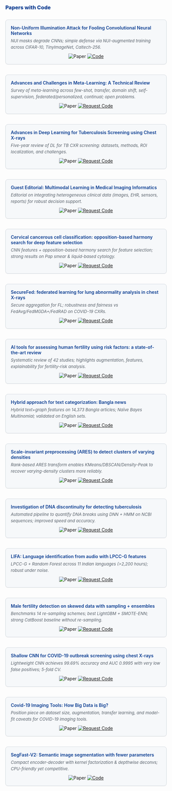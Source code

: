 <!-- ======= Papers with Code: Card Grid (Clickable Hover Cards) ======= -->
<h3 style="margin:0 0 12px; font-weight:800; color:#0b3d91;">Papers with Code</h3>

<div style="display:flex; flex-wrap:wrap; gap:16px;">

  <!-- Card 1 (has GitHub) -->
  <a href="https://arxiv.org/abs/2409.03458" style="text-decoration:none; color:inherit; flex:1 1 360px; max-width: calc(50% - 8px);">
    <div style="background:#f6f8fa; border:1px solid #d0d7de; border-radius:8px; padding:16px; box-shadow:0 1px 2px rgba(27,31,36,0.06); transition:all 0.2s ease;"
         onmouseover="this.style.boxShadow='0 4px 8px rgba(27,31,36,0.15)'; this.style.border='1px solid #8c959f';"
         onmouseout="this.style.boxShadow='0 1px 2px rgba(27,31,36,0.06)'; this.style.border='1px solid #d0d7de';">
      <div style="font-weight:600; margin-bottom:6px; color:#0b3d91;">Non-Uniform Illumination Attack for Fooling Convolutional Neural Networks</div>
      <div style="color:#57606a; font-size:13px; line-height:1.5;"><em>NUI masks degrade CNNs; simple defense via NUI-augmented training across CIFAR-10, TinyImageNet, Caltech-256.</em></div>
      <div style="text-align:center; margin-top:10px;">
        <img alt="Paper" src="https://img.shields.io/badge/Paper-000000?style=for-the-badge">
        <a href="https://github.com/Akshayjain97/Non-Uniform_Illumination"><img alt="Code" src="https://img.shields.io/badge/Code-000000?style=for-the-badge&logo=github"></a>
      </div>
    </div>
  </a>

  <!-- Card 2 (no GitHub) -->
  <a href="https://arxiv.org/pdf/2307.04722" style="text-decoration:none; color:inherit; flex:1 1 360px; max-width: calc(50% - 8px);">
    <div style="background:#f6f8fa; border:1px solid #d0d7de; border-radius:8px; padding:16px; box-shadow:0 1px 2px rgba(27,31,36,0.06); transition:all 0.2s ease;"
         onmouseover="this.style.boxShadow='0 4px 8px rgba(27,31,36,0.15)'; this.style.border='1px solid #8c959f';"
         onmouseout="this.style.boxShadow='0 1px 2px rgba(27,31,36,0.06)'; this.style.border='1px solid #d0d7de';">
      <div style="font-weight:600; margin-bottom:6px; color:#0b3d91;">Advances and Challenges in Meta-Learning: A Technical Review</div>
      <div style="color:#57606a; font-size:13px; line-height:1.5;"><em>Survey of meta-learning across few-shot, transfer, domain shift, self-supervision, federated/personalized, continual; open problems.</em></div>
      <div style="text-align:center; margin-top:10px;">
        <img alt="Paper" src="https://img.shields.io/badge/Paper-000000?style=for-the-badge">
        <a href="mailto:contact@ai-research-lab.org?subject=Request%20code%3A%20Advances%20and%20Challenges%20in%20Meta-Learning">
          <img alt="Request Code" src="https://img.shields.io/badge/Request%20Code-000000?style=for-the-badge">
        </a>
      </div>
    </div>
  </a>

  <!-- Card 3 (no GitHub) -->
  <a href="https://www.ncbi.nlm.nih.gov/pmc/articles/PMC9568934/" style="text-decoration:none; color:inherit; flex:1 1 360px; max-width: calc(50% - 8px);">
    <div style="background:#f6f8fa; border:1px solid #d0d7de; border-radius:8px; padding:16px; box-shadow:0 1px 2px rgba(27,31,36,0.06); transition:all 0.2s ease;"
         onmouseover="this.style.boxShadow='0 4px 8px rgba(27,31,36,0.15)'; this.style.border='1px solid #8c959f';"
         onmouseout="this.style.boxShadow='0 1px 2px rgba(27,31,36,0.06)'; this.style.border='1px solid #d0d7de';">
      <div style="font-weight:600; margin-bottom:6px; color:#0b3d91;">Advances in Deep Learning for Tuberculosis Screening using Chest X-rays</div>
      <div style="color:#57606a; font-size:13px; line-height:1.5;"><em>Five-year review of DL for TB CXR screening: datasets, methods, ROI localization, and challenges.</em></div>
      <div style="text-align:center; margin-top:10px;">
        <img alt="Paper" src="https://img.shields.io/badge/Paper-000000?style=for-the-badge">
        <a href="mailto:contact@ai-research-lab.org?subject=Request%20code%3A%20TB%20CXR%20Review">
          <img alt="Request Code" src="https://img.shields.io/badge/Request%20Code-000000?style=for-the-badge">
        </a>
      </div>
    </div>
  </a>

  <!-- Card 4 (no GitHub) -->
  <a href="https://doi.org/10.1109/JBHI.2023.3241369" style="text-decoration:none; color:inherit; flex:1 1 360px; max-width: calc(50% - 8px);">
    <div style="background:#f6f8fa; border:1px solid #d0d7de; border-radius:8px; padding:16px; box-shadow:0 1px 2px rgba(27,31,36,0.06); transition:all 0.2s ease;"
         onmouseover="this.style.boxShadow='0 4px 8px rgba(27,31,36,0.15)'; this.style.border='1px solid #8c959f';"
         onmouseout="this.style.boxShadow='0 1px 2px rgba(27,31,36,0.06)'; this.style.border='1px solid #d0d7de';">
      <div style="font-weight:600; margin-bottom:6px; color:#0b3d91;">Guest Editorial: Multimodal Learning in Medical Imaging Informatics</div>
      <div style="color:#57606a; font-size:13px; line-height:1.5;"><em>Editorial on integrating heterogeneous clinical data (images, EHR, sensors, reports) for robust decision support.</em></div>
      <div style="text-align:center; margin-top:10px;">
        <img alt="Paper" src="https://img.shields.io/badge/Paper-000000?style=for-the-badge">
        <a href="mailto:contact@ai-research-lab.org?subject=Request%20code%3A%20Multimodal%20Learning%20Editorial">
          <img alt="Request Code" src="https://img.shields.io/badge/Request%20Code-000000?style=for-the-badge">
        </a>
      </div>
    </div>
  </a>

  <!-- Card 5 (no GitHub) -->
  <a href="https://link.springer.com/article/10.1007/s13042-023-01872-z" style="text-decoration:none; color:inherit; flex:1 1 360px; max-width: calc(50% - 8px);">
    <div style="background:#f6f8fa; border:1px solid #d0d7de; border-radius:8px; padding:16px; box-shadow:0 1px 2px rgba(27,31,36,0.06); transition:all 0.2s ease;"
         onmouseover="this.style.boxShadow='0 4px 8px rgba(27,31,36,0.15)'; this.style.border='1px solid #8c959f';"
         onmouseout="this.style.boxShadow='0 1px 2px rgba(27,31,36,0.06)'; this.style.border='1px solid #d0d7de';">
      <div style="font-weight:600; margin-bottom:6px; color:#0b3d91;">Cervical cancerous cell classification: opposition-based harmony search for deep feature selection</div>
      <div style="color:#57606a; font-size:13px; line-height:1.5;"><em>CNN features + opposition-based harmony search for feature selection; strong results on Pap smear &amp; liquid-based cytology.</em></div>
      <div style="text-align:center; margin-top:10px;">
        <img alt="Paper" src="https://img.shields.io/badge/Paper-000000?style=for-the-badge">
        <a href="mailto:contact@ai-research-lab.org?subject=Request%20code%3A%20Cervical%20O-bHSA">
          <img alt="Request Code" src="https://img.shields.io/badge/Request%20Code-000000?style=for-the-badge">
        </a>
      </div>
    </div>
  </a>

  <!-- Card 6 (no GitHub) -->
  <a href="https://www.ai-research-lab.org/publication" style="text-decoration:none; color:inherit; flex:1 1 360px; max-width: calc(50% - 8px);">
    <div style="background:#f6f8fa; border:1px solid #d0d7de; border-radius:8px; padding:16px; box-shadow:0 1px 2px rgba(27,31,36,0.06); transition:all 0.2s ease;"
         onmouseover="this.style.boxShadow='0 4px 8px rgba(27,31,36,0.15)'; this.style.border='1px solid #8c959f';"
         onmouseout="this.style.boxShadow='0 1px 2px rgba(27,31,36,0.06)'; this.style.border='1px solid #d0d7de';">
      <div style="font-weight:600; margin-bottom:6px; color:#0b3d91;">SecureFed: federated learning for lung abnormality analysis in chest X-rays</div>
      <div style="color:#57606a; font-size:13px; line-height:1.5;"><em>Secure aggregation for FL; robustness and fairness vs FedAvg/FedMGDA+/FedRAD on COVID-19 CXRs.</em></div>
      <div style="text-align:center; margin-top:10px;">
        <img alt="Paper" src="https://img.shields.io/badge/Paper-000000?style=for-the-badge">
        <a href="mailto:contact@ai-research-lab.org?subject=Request%20code%3A%20SecureFed">
          <img alt="Request Code" src="https://img.shields.io/badge/Request%20Code-000000?style=for-the-badge">
        </a>
      </div>
    </div>
  </a>

  <!-- Card 7 (no GitHub) -->
  <a href="https://link.springer.com/article/10.1007/s10916-023-01983-8" style="text-decoration:none; color:inherit; flex:1 1 360px; max-width: calc(50% - 8px);">
    <div style="background:#f6f8fa; border:1px solid #d0d7de; border-radius:8px; padding:16px; box-shadow:0 1px 2px rgba(27,31,36,0.06); transition:all 0.2s ease;"
         onmouseover="this.style.boxShadow='0 4px 8px rgba(27,31,36,0.15)'; this.style.border='1px solid #8c959f';"
         onmouseout="this.style.boxShadow='0 1px 2px rgba(27,31,36,0.06)'; this.style.border='1px solid #d0d7de';">
      <div style="font-weight:600; margin-bottom:6px; color:#0b3d91;">AI tools for assessing human fertility using risk factors: a state-of-the-art review</div>
      <div style="color:#57606a; font-size:13px; line-height:1.5;"><em>Systematic review of 42 studies; highlights augmentation, features, explainability for fertility-risk analysis.</em></div>
      <div style="text-align:center; margin-top:10px;">
        <img alt="Paper" src="https://img.shields.io/badge/Paper-000000?style=for-the-badge">
        <a href="mailto:contact@ai-research-lab.org?subject=Request%20code%3A%20Fertility%20Risk%20Factors%20Review">
          <img alt="Request Code" src="https://img.shields.io/badge/Request%20Code-000000?style=for-the-badge">
        </a>
      </div>
    </div>
  </a>

  <!-- Card 8 (no GitHub) -->
  <a href="https://digitalcommons.isical.ac.in/journal-articles/3686/" style="text-decoration:none; color:inherit; flex:1 1 360px; max-width: calc(50% - 8px);">
    <div style="background:#f6f8fa; border:1px solid #d0d7de; border-radius:8px; padding:16px; box-shadow:0 1px 2px rgba(27,31,36,0.06); transition:all 0.2s ease;"
         onmouseover="this.style.boxShadow='0 4px 8px rgba(27,31,36,0.15)'; this.style.border='1px solid #8c959f';"
         onmouseout="this.style.boxShadow='0 1px 2px rgba(27,31,36,0.06)'; this.style.border='1px solid #d0d7de';">
      <div style="font-weight:600; margin-bottom:6px; color:#0b3d91;">Hybrid approach for text categorization: Bangla news</div>
      <div style="color:#57606a; font-size:13px; line-height:1.5;"><em>Hybrid text+graph features on 14,373 Bangla articles; Naïve Bayes Multinomial; validated on English sets.</em></div>
      <div style="text-align:center; margin-top:10px;">
        <img alt="Paper" src="https://img.shields.io/badge/Paper-000000?style=for-the-badge">
        <a href="mailto:contact@ai-research-lab.org?subject=Request%20code%3A%20Bangla%20Hybrid%20Text%20Categorization">
          <img alt="Request Code" src="https://img.shields.io/badge/Request%20Code-000000?style=for-the-badge">
        </a>
      </div>
    </div>
  </a>

  <!-- Card 9 (no GitHub) -->
  <a href="https://arxiv.org/abs/2401.11402" style="text-decoration:none; color:inherit; flex:1 1 360px; max-width: calc(50% - 8px);">
    <div style="background:#f6f8fa; border:1px solid #d0d7de; border-radius:8px; padding:16px; box-shadow:0 1px 2px rgba(27,31,36,0.06); transition:all 0.2s ease;"
         onmouseover="this.style.boxShadow='0 4px 8px rgba(27,31,36,0.15)'; this.style.border='1px solid #8c959f';"
         onmouseout="this.style.boxShadow='0 1px 2px rgba(27,31,36,0.06)'; this.style.border='1px solid #d0d7de';">
      <div style="font-weight:600; margin-bottom:6px; color:#0b3d91;">Scale-invariant preprocessing (ARES) to detect clusters of varying densities</div>
      <div style="color:#57606a; font-size:13px; line-height:1.5;"><em>Rank-based ARES transform enables KMeans/DBSCAN/Density-Peak to recover varying-density clusters more reliably.</em></div>
      <div style="text-align:center; margin-top:10px;">
        <img alt="Paper" src="https://img.shields.io/badge/Paper-000000?style=for-the-badge">
        <a href="mailto:contact@ai-research-lab.org?subject=Request%20code%3A%20ARES%20Clustering%20Preprocessing">
          <img alt="Request Code" src="https://img.shields.io/badge/Request%20Code-000000?style=for-the-badge">
        </a>
      </div>
    </div>
  </a>

  <!-- Card 10 (no GitHub) -->
  <a href="https://www.researchgate.net/publication/325272704_Investigation_of_DNA_Discontinuity_for_Detecting_Tuberculosis" style="text-decoration:none; color:inherit; flex:1 1 360px; max-width: calc(50% - 8px);">
    <div style="background:#f6f8fa; border:1px solid #d0d7de; border-radius:8px; padding:16px; box-shadow:0 1px 2px rgba(27,31,36,0.06); transition:all 0.2s ease;"
         onmouseover="this.style.boxShadow='0 4px 8px rgba(27,31,36,0.15)'; this.style.border='1px solid #8c959f';"
         onmouseout="this.style.boxShadow='0 1px 2px rgba(27,31,36,0.06)'; this.style.border='1px solid #d0d7de';">
      <div style="font-weight:600; margin-bottom:6px; color:#0b3d91;">Investigation of DNA discontinuity for detecting tuberculosis</div>
      <div style="color:#57606a; font-size:13px; line-height:1.5;"><em>Automated pipeline to quantify DNA breaks using DNN + HMM on NCBI sequences; improved speed and accuracy.</em></div>
      <div style="text-align:center; margin-top:10px;">
        <img alt="Paper" src="https://img.shields.io/badge/Paper-000000?style=for-the-badge">
        <a href="mailto:contact@ai-research-lab.org?subject=Request%20code%3A%20DNA%20Discontinuity%20for%20TB">
          <img alt="Request Code" src="https://img.shields.io/badge/Request%20Code-000000?style=for-the-badge">
        </a>
      </div>
    </div>
  </a>

  <!-- Card 11 (no GitHub) -->
  <a href="https://openreview.net/forum?id=n8sraRGFAT" style="text-decoration:none; color:inherit; flex:1 1 360px; max-width: calc(50% - 8px);">
    <div style="background:#f6f8fa; border:1px solid #d0d7de; border-radius:8px; padding:16px; box-shadow:0 1px 2px rgba(27,31,36,0.06); transition:all 0.2s ease;"
         onmouseover="this.style.boxShadow='0 4px 8px rgba(27,31,36,0.15)'; this.style.border='1px solid #8c959f';"
         onmouseout="this.style.boxShadow='0 1px 2px rgba(27,31,36,0.06)'; this.style.border='1px solid #d0d7de';">
      <div style="font-weight:600; margin-bottom:6px; color:#0b3d91;">LIFA: Language identification from audio with LPCC-G features</div>
      <div style="color:#57606a; font-size:13px; line-height:1.5;"><em>LPCC-G + Random Forest across 11 Indian languages (&gt;2,200 hours); robust under noise.</em></div>
      <div style="text-align:center; margin-top:10px;">
        <img alt="Paper" src="https://img.shields.io/badge/Paper-000000?style=for-the-badge">
        <a href="mailto:contact@ai-research-lab.org?subject=Request%20code%3A%20LIFA%20(LPCC-G)">
          <img alt="Request Code" src="https://img.shields.io/badge/Request%20Code-000000?style=for-the-badge">
        </a>
      </div>
    </div>
  </a>

  <!-- Card 12 (no GitHub) -->
  <a href="https://www.worldscientific.com/doi/abs/10.1142/S0218001424510033" style="text-decoration:none; color:inherit; flex:1 1 360px; max-width: calc(50% - 8px);">
    <div style="background:#f6f8fa; border:1px solid #d0d7de; border-radius:8px; padding:16px; box-shadow:0 1px 2px rgba(27,31,36,0.06); transition:all 0.2s ease;"
         onmouseover="this.style.boxShadow='0 4px 8px rgba(27,31,36,0.15)'; this.style.border='1px solid #8c959f';"
         onmouseout="this.style.boxShadow='0 1px 2px rgba(27,31,36,0.06)'; this.style.border='1px solid #d0d7de';">
      <div style="font-weight:600; margin-bottom:6px; color:#0b3d91;">Male fertility detection on skewed data with sampling + ensembles</div>
      <div style="color:#57606a; font-size:13px; line-height:1.5;"><em>Benchmarks 14 re-sampling schemes; best LightGBM + SMOTE-ENN; strong CatBoost baseline without re-sampling.</em></div>
      <div style="text-align:center; margin-top:10px;">
        <img alt="Paper" src="https://img.shields.io/badge/Paper-000000?style=for-the-badge">
        <a href="mailto:contact@ai-research-lab.org?subject=Request%20code%3A%20Male%20Fertility%20Sampling%20%2B%20Ensembles">
          <img alt="Request Code" src="https://img.shields.io/badge/Request%20Code-000000?style=for-the-badge">
        </a>
      </div>
    </div>
  </a>

  <!-- Card 13 (no GitHub) -->
  <a href="https://www.ai-research-lab.org/publication" style="text-decoration:none; color:inherit; flex:1 1 360px; max-width: calc(50% - 8px);">
    <div style="background:#f6f8fa; border:1px solid #d0d7de; border-radius:8px; padding:16px; box-shadow:0 1px 2px rgba(27,31,36,0.06); transition:all 0.2s ease;"
         onmouseover="this.style.boxShadow='0 4px 8px rgba(27,31,36,0.15)'; this.style.border='1px solid #8c959f';"
         onmouseout="this.style.boxShadow='0 1px 2px rgba(27,31,36,0.06)'; this.style.border='1px solid #d0d7de';">
      <div style="font-weight:600; margin-bottom:6px; color:#0b3d91;">Shallow CNN for COVID-19 outbreak screening using chest X-rays</div>
      <div style="color:#57606a; font-size:13px; line-height:1.5;"><em>Lightweight CNN achieves 99.69% accuracy and AUC 0.9995 with very low false positives; 5-fold CV.</em></div>
      <div style="text-align:center; margin-top:10px;">
        <img alt="Paper" src="https://img.shields.io/badge/Paper-000000?style=for-the-badge">
        <a href="mailto:contact@ai-research-lab.org?subject=Request%20code%3A%20Shallow%20CNN%20for%20COVID-19%20CXR">
          <img alt="Request Code" src="https://img.shields.io/badge/Request%20Code-000000?style=for-the-badge">
        </a>
      </div>
    </div>
  </a>

  <!-- Card 14 (no GitHub) -->
  <a href="https://link.springer.com/article/10.1007/s10916-021-01747-2" style="text-decoration:none; color:inherit; flex:1 1 360px; max-width: calc(50% - 8px);">
    <div style="background:#f6f8fa; border:1px solid #d0d7de; border-radius:8px; padding:16px; box-shadow:0 1px 2px rgba(27,31,36,0.06); transition:all 0.2s ease;"
         onmouseover="this.style.boxShadow='0 4px 8px rgba(27,31,36,0.15)'; this.style.border='1px solid #8c959f';"
         onmouseout="this.style.boxShadow='0 1px 2px rgba(27,31,36,0.06)'; this.style.border='1px solid #d0d7de';">
      <div style="font-weight:600; margin-bottom:6px; color:#0b3d91;">Covid-19 Imaging Tools: How Big Data is Big?</div>
      <div style="color:#57606a; font-size:13px; line-height:1.5;"><em>Position piece on dataset size, augmentation, transfer learning, and model-fit caveats for COVID-19 imaging tools.</em></div>
      <div style="text-align:center; margin-top:10px;">
        <img alt="Paper" src="https://img.shields.io/badge/Paper-000000?style=for-the-badge">
        <a href="mailto:contact@ai-research-lab.org?subject=Request%20code%3A%20COVID-19%20Imaging%20Tools%20(Big%20Data)">
          <img alt="Request Code" src="https://img.shields.io/badge/Request%20Code-000000?style=for-the-badge">
        </a>
      </div>
    </div>
  </a>

  <!-- Card 15 (has GitHub) -->
  <a href="https://link.springer.com/article/10.1007/s13042-019-00906-2" style="text-decoration:none; color:inherit; flex:1 1 360px; max-width: calc(50% - 8px);">
    <div style="background:#f6f8fa; border:1px solid #d0d7de; border-radius:8px; padding:16px; box-shadow:0 1px 2px rgba(27,31,36,0.06); transition:all 0.2s ease;"
         onmouseover="this.style.boxShadow='0 4px 8px rgba(27,31,36,0.15)'; this.style.border='1px solid #8c959f';"
         onmouseout="this.style.boxShadow='0 1px 2px rgba(27,31,36,0.06)'; this.style.border='1px solid #d0d7de';">
      <div style="font-weight:600; margin-bottom:6px; color:#0b3d91;">SegFast-V2: Semantic image segmentation with fewer parameters</div>
      <div style="color:#57606a; font-size:13px; line-height:1.5;"><em>Compact encoder-decoder with kernel factorization &amp; depthwise deconvs; CPU-friendly yet competitive.</em></div>
      <div style="text-align:center; margin-top:10px;">
        <img alt="Paper" src="https://img.shields.io/badge/Paper-000000?style=for-the-badge">
        <a href="https://github.com/anisha-pal/SegFast"><img alt="Code" src="https://img.shields.io/badge/Code-000000?style=for-the-badge&logo=github"></a>
      </div>
    </div>
  </a>

</div>
<!-- ======= /Papers with Code ======= -->
